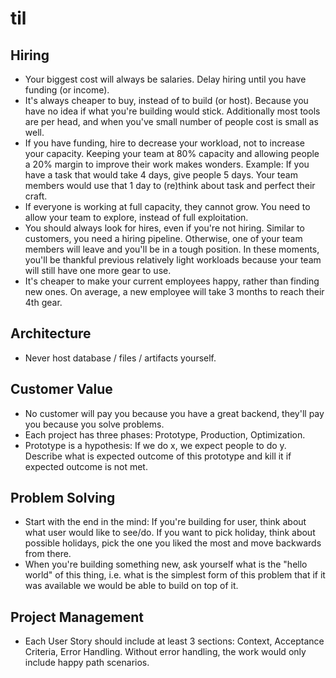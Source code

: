 # til

## Hiring

- Your biggest cost will always be salaries. Delay hiring until you have funding (or income).
- It's always cheaper to buy, instead of to build (or host). Because you have no idea if what you're building would stick. Additionally most tools are per head, and when you've small number of people cost is small as well.
- If you have funding, hire to decrease your workload, not to increase your capacity. Keeping your team at 80% capacity and allowing people a 20% margin to improve their work makes wonders. Example: If you have a task that would take 4 days, give people 5 days. Your team members would use that 1 day to (re)think about task and perfect their craft. 
- If everyone is working at full capacity, they cannot grow. You need to allow your team to explore, instead of full exploitation.
- You should always look for hires, even if you're not hiring. Similar to customers, you need a hiring pipeline. Otherwise, one of your team members will leave and you'll be in a tough position. In these moments, you'll be thankful previous relatively light workloads because your team will still have one more gear to use.
- It's cheaper to make your current employees happy, rather than finding new ones. On average, a new employee will take 3 months to reach their 4th gear.

## Architecture

- Never host database / files / artifacts yourself. 

## Customer Value

- No customer will pay you because you have a great backend, they'll pay you because you solve problems.
- Each project has three phases: Prototype, Production, Optimization. 
- Prototype is a hypothesis: If we do x, we expect people to do y. Describe what is expected outcome of this prototype and kill it if expected outcome is not met.

## Problem Solving

- Start with the end in the mind: If you're building for user, think about what user would like to see/do. If you want to pick holiday, think about possible holidays, pick the one you liked the most and move backwards from there.
- When you're building something new, ask yourself what is the "hello world" of this thing, i.e. what is the simplest form of this problem that if it was available we would be able to build on top of it.

## Project Management

- Each User Story should include at least 3 sections: Context, Acceptance Criteria, Error Handling. Without error handling, the work would only include happy path scenarios.